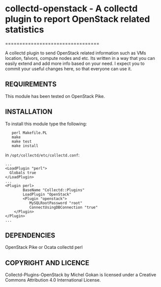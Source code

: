 # collectd-openstack - A collectd plugin to report OpenStack related statistics
=================================

A collectd plugin to send OpenStack related information such as VMs location, falvors, compute nodes and etc. Its written in a way that you can easily extend and add more info based on your need. I expect you to commit your useful changes here, so that everyone can use it.

## REQUIREMENTS

This module has been tested on OpenStack Pike.

## INSTALLATION

To install this module type the following:

````
   perl Makefile.PL
   make
   make test
   make install
````

in `/opt/collectd/etc/collectd.conf`:

````
...
<LoadPlugin "perl">
  Globals true
</LoadPlugin>
...
<Plugin perl>
        BaseName "Collectd::Plugins"
        LoadPlugin "OpenStack"
        <Plugin "openstack">
           MySQLRootPassword "root"
           ConnectUsingDBConnection "true"
	</Plugin>
</Plugin>
...
````

## DEPENDENCIES

OpenStack Pike or Ocata
collectd
perl

## COPYRIGHT AND LICENCE

Collectd-Plugins-OpenStack by Michel Gokan is licensed under a Creative Commons Attribution 4.0 International License.
